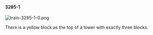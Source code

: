 #### 3285-1
![train-3285-1-0.png](https://github.com/lil-lab/nlvr/raw/master/nlvr/train/images/36/train-3285-1-0.png "train-3285-1-0.png")

There is a yellow block as the top of a tower with exactly three blocks.